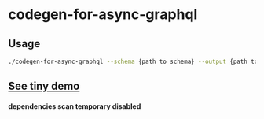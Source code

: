 # codegen-for-async-graphql

## Usage

```bash
./codegen-for-async-graphql --schema {path to schema} --output {path to output folder}
```

## [See tiny demo](https://github.com/uselessgoddess/codegen-for-async-graphql/tree/master/examples/codegen-for-async-graphql-example)
#### dependencies scan temporary disabled